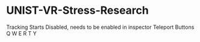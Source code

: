 # UNIST-VR-Stress-Research
Tracking Starts Disabled, needs to be enabled in inspector
Teleport Buttons
Q
W
E
R
T
Y

